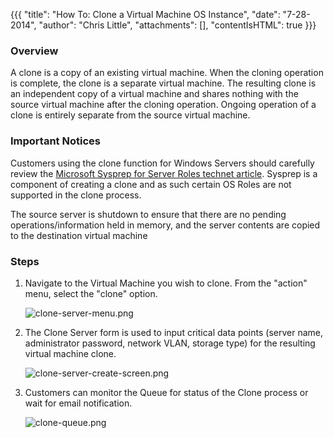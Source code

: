 {{{
  "title": "How To: Clone a Virtual Machine OS Instance",
  "date": "7-28-2014",
  "author": "Chris Little",
  "attachments": [],
  "contentIsHTML": true
}}}

<h3>Overview</h3>
<p>A clone is a copy of an existing virtual machine. When the cloning operation is complete, the clone is a separate virtual machine. The resulting clone is an independent copy of a virtual machine and shares nothing with the source virtual machine
  after the cloning operation. Ongoing operation of a clone is entirely separate from the source virtual machine.</p>
<h3>Important Notices</h3>
<p>Customers using the clone function for Windows Servers should carefully review the <a href="http://technet.microsoft.com/en-us/library/hh824835.aspx">Microsoft Sysprep for Server Roles technet article</a>. Sysprep is a component
  of creating a clone and as such certain OS Roles are not supported in the clone process. </p>
<p>The source server is shutdown to ensure that there are no pending operations/information held in memory, and the server contents are copied to the destination virtual machine</p>


<h3>Steps</h3>
<ol>
  <li>
    <p>Navigate to the Virtual Machine you wish to clone. From the "action" menu, select the "clone" option.</p>
    <p><img src="https://t3n.zendesk.com/attachments/token/mU4R9Fwije2bZcA2xymt02Tru/?name=clone-server-menu.png" alt="clone-server-menu.png" />
</p>
  </li>
  <li>
<p>The Clone Server form is used to input critical data points (server name, administrator password, network VLAN, storage type) for the resulting virtual machine clone. </p>
<p><img src="https://t3n.zendesk.com/attachments/token/qUc3FEo8lyKjAK9sIHmIDkWw5/?name=clone-server-create-screen.png" alt="clone-server-create-screen.png" /></p>
  </li>
<li>
<p>Customers can monitor the Queue for status of the Clone process or wait for email notification.</p>
<p><img src="https://t3n.zendesk.com/attachments/token/9lRiBdqZZx6byx1A8Sk3TwNUI/?name=clone-queue.png" alt="clone-queue.png" /></p>
</li>
</ol>

